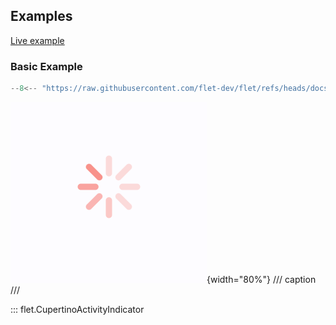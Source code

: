 ## Examples

[Live example](https://flet-controls-gallery.fly.dev/displays/cupertinoactivityindicator)

### Basic Example

```python
--8<-- "https://raw.githubusercontent.com/flet-dev/flet/refs/heads/docs/sdk/python/examples/controls/cupertino-activity-indicator/basic.py"
```

![basic](https://raw.githubusercontent.com/flet-dev/flet/docs/sdk/python/examples/controls/cupertino-activity-indicator/media/basic.png){width="80%"}
/// caption
///

::: flet.CupertinoActivityIndicator
